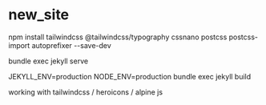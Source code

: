 # new_site


npm install tailwindcss @tailwindcss/typography cssnano postcss postcss-import autoprefixer --save-dev

bundle exec jekyll serve


JEKYLL_ENV=production NODE_ENV=production bundle exec jekyll build


working with tailwindcss / heroicons / alpine js
